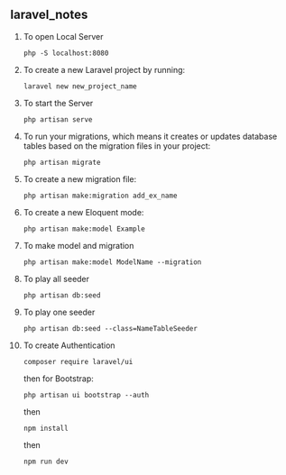 ## laravel_notes

1. To open Local Server
   ```
   php -S localhost:8080
   ```
2. To create a new Laravel project by running:
   ```
   laravel new new_project_name
   ```
3. To start the Server
   ```
   php artisan serve
   ```   
4. To run your migrations, which means it creates or updates database tables based on the migration files in your project:
   ```
   php artisan migrate 
   ```
5. To create a new migration file:
   ```
   php artisan make:migration add_ex_name
   ```
6. To create a new Eloquent mode:
   ```
   php artisan make:model Example
   ```
7. To make model and migration
   ```
   php artisan make:model ModelName --migration 
   ```
8. To play all seeder
   ```
   php artisan db:seed
   ```
9. To play one seeder
   ```
   php artisan db:seed --class=NameTableSeeder
   ```
10. To create Authentication
    ```
    composer require laravel/ui
    ```
    then for Bootstrap:
    ```
    php artisan ui bootstrap --auth
    ```
    then
    ```
    npm install
    ```
    then
    ```
    npm run dev
    ```

    
